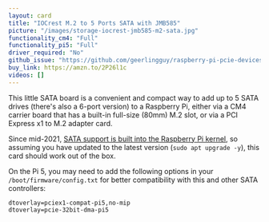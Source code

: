 ```yaml
---
layout: card
title: "IOCrest M.2 to 5 Ports SATA with JMB585"
picture: "/images/storage-iocrest-jmb585-m2-sata.jpg"
functionality_cm4: "Full"
functionality_pi5: "Full"
driver_required: "No"
github_issue: "https://github.com/geerlingguy/raspberry-pi-pcie-devices/issues/85"
buy_link: https://amzn.to/2P26l1c
videos: []
---
```

This little SATA board is a convenient and compact way to add up to 5 SATA drives (there's also a 6-port version) to a Raspberry Pi, either via a CM4 carrier board that has a built-in full-size (80mm) M.2 slot, or via a PCI Express x1 to M.2 adapter card.

Since mid-2021, [SATA support is built into the Raspberry Pi kernel](https://www.jeffgeerling.com/blog/2021/raspberry-pi-os-now-has-sata-support-built), so assuming you have updated to the latest version (`sudo apt upgrade -y`), this card should work out of the box.

On the Pi 5, you may need to add the following options in your `/boot/firmware/config.txt` for better compatibility with this and other SATA controllers:

```
dtoverlay=pciex1-compat-pi5,no-mip
dtoverlay=pcie-32bit-dma-pi5
```
